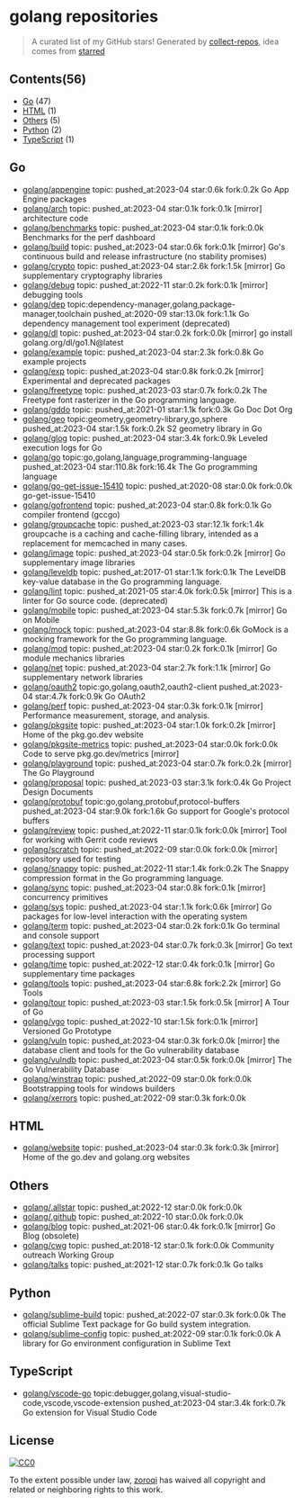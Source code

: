 # golang repositories


> A curated list of my GitHub stars!  Generated by [collect-repos](https://github.com/zoroqi/collect-repos), idea comes from [starred](https://github.com/maguowei/starred)  


## Contents(56)

- [Go](#go) (47)
- [HTML](#html) (1)
- [Others](#others) (5)
- [Python](#python) (2)
- [TypeScript](#typescript) (1)

## Go

- [golang/appengine](https://github.com/golang/appengine) topic: pushed_at:2023-04 star:0.6k fork:0.2k Go App Engine packages
- [golang/arch](https://github.com/golang/arch) topic: pushed_at:2023-04 star:0.1k fork:0.1k [mirror] architecture code
- [golang/benchmarks](https://github.com/golang/benchmarks) topic: pushed_at:2023-04 star:0.1k fork:0.0k Benchmarks for the perf dashboard
- [golang/build](https://github.com/golang/build) topic: pushed_at:2023-04 star:0.6k fork:0.1k [mirror] Go's continuous build and release infrastructure (no stability promises)
- [golang/crypto](https://github.com/golang/crypto) topic: pushed_at:2023-04 star:2.6k fork:1.5k [mirror] Go supplementary cryptography libraries
- [golang/debug](https://github.com/golang/debug) topic: pushed_at:2022-11 star:0.2k fork:0.1k [mirror] debugging tools
- [golang/dep](https://github.com/golang/dep) topic:dependency-manager,golang,package-manager,toolchain pushed_at:2020-09 star:13.0k fork:1.1k Go dependency management tool experiment (deprecated)
- [golang/dl](https://github.com/golang/dl) topic: pushed_at:2023-04 star:0.2k fork:0.0k [mirror] go install golang.org/dl/go1.N@latest
- [golang/example](https://github.com/golang/example) topic: pushed_at:2023-04 star:2.3k fork:0.8k Go example projects
- [golang/exp](https://github.com/golang/exp) topic: pushed_at:2023-04 star:0.8k fork:0.2k [mirror] Experimental and deprecated packages
- [golang/freetype](https://github.com/golang/freetype) topic: pushed_at:2023-03 star:0.7k fork:0.2k The Freetype font rasterizer in the Go programming language.
- [golang/gddo](https://github.com/golang/gddo) topic: pushed_at:2021-01 star:1.1k fork:0.3k Go Doc Dot Org
- [golang/geo](https://github.com/golang/geo) topic:geometry,geometry-library,go,sphere pushed_at:2023-04 star:1.5k fork:0.2k S2 geometry library in Go
- [golang/glog](https://github.com/golang/glog) topic: pushed_at:2023-04 star:3.4k fork:0.9k Leveled execution logs for Go
- [golang/go](https://github.com/golang/go) topic:go,golang,language,programming-language pushed_at:2023-04 star:110.8k fork:16.4k The Go programming language
- [golang/go-get-issue-15410](https://github.com/golang/go-get-issue-15410) topic: pushed_at:2020-08 star:0.0k fork:0.0k go-get-issue-15410
- [golang/gofrontend](https://github.com/golang/gofrontend) topic: pushed_at:2023-04 star:0.8k fork:0.1k Go compiler frontend (gccgo)
- [golang/groupcache](https://github.com/golang/groupcache) topic: pushed_at:2023-03 star:12.1k fork:1.4k groupcache is a caching and cache-filling library, intended as a replacement for memcached in many cases.
- [golang/image](https://github.com/golang/image) topic: pushed_at:2023-04 star:0.5k fork:0.2k [mirror] Go supplementary image libraries
- [golang/leveldb](https://github.com/golang/leveldb) topic: pushed_at:2017-01 star:1.1k fork:0.1k The LevelDB key-value database in the Go programming language.
- [golang/lint](https://github.com/golang/lint) topic: pushed_at:2021-05 star:4.0k fork:0.5k [mirror] This is a linter for Go source code. (deprecated)
- [golang/mobile](https://github.com/golang/mobile) topic: pushed_at:2023-04 star:5.3k fork:0.7k [mirror] Go on Mobile
- [golang/mock](https://github.com/golang/mock) topic: pushed_at:2023-04 star:8.8k fork:0.6k GoMock is a mocking framework for the Go programming language.
- [golang/mod](https://github.com/golang/mod) topic: pushed_at:2023-04 star:0.2k fork:0.1k [mirror] Go module mechanics libraries
- [golang/net](https://github.com/golang/net) topic: pushed_at:2023-04 star:2.7k fork:1.1k [mirror] Go supplementary network libraries
- [golang/oauth2](https://github.com/golang/oauth2) topic:go,golang,oauth2,oauth2-client pushed_at:2023-04 star:4.7k fork:0.9k Go OAuth2
- [golang/perf](https://github.com/golang/perf) topic: pushed_at:2023-04 star:0.3k fork:0.1k [mirror] Performance measurement, storage, and analysis.
- [golang/pkgsite](https://github.com/golang/pkgsite) topic: pushed_at:2023-04 star:1.0k fork:0.2k [mirror] Home of the pkg.go.dev website
- [golang/pkgsite-metrics](https://github.com/golang/pkgsite-metrics) topic: pushed_at:2023-04 star:0.0k fork:0.0k Code to serve pkg.go.dev/metrics [mirror]
- [golang/playground](https://github.com/golang/playground) topic: pushed_at:2023-04 star:0.7k fork:0.2k [mirror] The Go Playground
- [golang/proposal](https://github.com/golang/proposal) topic: pushed_at:2023-03 star:3.1k fork:0.4k Go Project Design Documents
- [golang/protobuf](https://github.com/golang/protobuf) topic:go,golang,protobuf,protocol-buffers pushed_at:2023-04 star:9.0k fork:1.6k Go support for Google's protocol buffers
- [golang/review](https://github.com/golang/review) topic: pushed_at:2022-11 star:0.1k fork:0.0k [mirror] Tool for working with Gerrit code reviews
- [golang/scratch](https://github.com/golang/scratch) topic: pushed_at:2022-09 star:0.0k fork:0.0k [mirror] repository used for testing
- [golang/snappy](https://github.com/golang/snappy) topic: pushed_at:2022-11 star:1.4k fork:0.2k The Snappy compression format in the Go programming language.
- [golang/sync](https://github.com/golang/sync) topic: pushed_at:2023-04 star:0.8k fork:0.1k [mirror] concurrency primitives
- [golang/sys](https://github.com/golang/sys) topic: pushed_at:2023-04 star:1.1k fork:0.6k [mirror] Go packages for low-level interaction with the operating system
- [golang/term](https://github.com/golang/term) topic: pushed_at:2023-04 star:0.2k fork:0.1k Go terminal and console support
- [golang/text](https://github.com/golang/text) topic: pushed_at:2023-04 star:0.7k fork:0.3k [mirror] Go text processing support
- [golang/time](https://github.com/golang/time) topic: pushed_at:2022-12 star:0.4k fork:0.1k [mirror] Go supplementary time packages
- [golang/tools](https://github.com/golang/tools) topic: pushed_at:2023-04 star:6.8k fork:2.2k [mirror] Go Tools
- [golang/tour](https://github.com/golang/tour) topic: pushed_at:2023-03 star:1.5k fork:0.5k [mirror] A Tour of Go
- [golang/vgo](https://github.com/golang/vgo) topic: pushed_at:2022-10 star:1.5k fork:0.1k [mirror] Versioned Go Prototype
- [golang/vuln](https://github.com/golang/vuln) topic: pushed_at:2023-04 star:0.3k fork:0.0k [mirror] the database client and tools for the Go vulnerability database
- [golang/vulndb](https://github.com/golang/vulndb) topic: pushed_at:2023-04 star:0.5k fork:0.0k [mirror] The Go Vulnerability Database
- [golang/winstrap](https://github.com/golang/winstrap) topic: pushed_at:2022-09 star:0.0k fork:0.0k Bootstrapping tools for windows builders
- [golang/xerrors](https://github.com/golang/xerrors) topic: pushed_at:2022-09 star:0.3k fork:0.0k 

## HTML

- [golang/website](https://github.com/golang/website) topic: pushed_at:2023-04 star:0.3k fork:0.3k [mirror] Home of the go.dev and golang.org websites

## Others

- [golang/.allstar](https://github.com/golang/.allstar) topic: pushed_at:2022-12 star:0.0k fork:0.0k 
- [golang/.github](https://github.com/golang/.github) topic: pushed_at:2022-10 star:0.0k fork:0.0k 
- [golang/blog](https://github.com/golang/blog) topic: pushed_at:2021-06 star:0.4k fork:0.1k [mirror] Go Blog (obsolete)
- [golang/cwg](https://github.com/golang/cwg) topic: pushed_at:2018-12 star:0.1k fork:0.0k Community outreach Working Group
- [golang/talks](https://github.com/golang/talks) topic: pushed_at:2021-12 star:0.7k fork:0.1k Go talks

## Python

- [golang/sublime-build](https://github.com/golang/sublime-build) topic: pushed_at:2022-07 star:0.3k fork:0.0k The official Sublime Text package for Go build system integration.
- [golang/sublime-config](https://github.com/golang/sublime-config) topic: pushed_at:2022-09 star:0.1k fork:0.0k A library for Go environment configuration in Sublime Text

## TypeScript

- [golang/vscode-go](https://github.com/golang/vscode-go) topic:debugger,golang,visual-studio-code,vscode,vscode-extension pushed_at:2023-04 star:3.4k fork:0.7k Go extension for Visual Studio Code


## License

[![CC0](http://mirrors.creativecommons.org/presskit/buttons/88x31/svg/cc-zero.svg)](https://creativecommons.org/publicdomain/zero/1.0/)

To the extent possible under law, [zoroqi](https://github.com/zoroqi) has waived all copyright and related or neighboring rights to this work.
